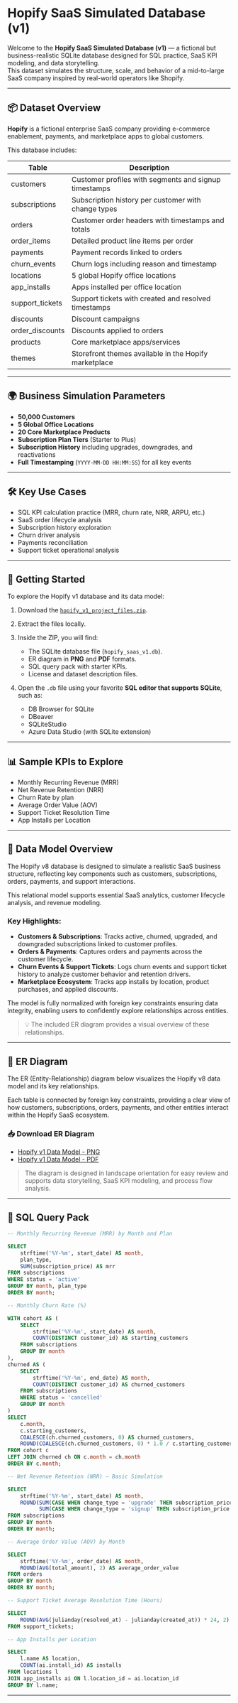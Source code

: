 # Hopify SaaS Simulated Database (v1)

Welcome to the **Hopify SaaS Simulated Database (v1)** — a fictional but business-realistic SQLite database designed for SQL practice, SaaS KPI modeling, and data storytelling.  
This dataset simulates the structure, scale, and behavior of a mid-to-large SaaS company inspired by real-world operators like Shopify.

---

## 📦 Dataset Overview

**Hopify** is a fictional enterprise SaaS company providing e-commerce enablement, payments, and marketplace apps to global customers.

This database includes:

| Table                 | Description                                             |
|-----------------------|---------------------------------------------------------|
| customers             | Customer profiles with segments and signup timestamps  |
| subscriptions         | Subscription history per customer with change types    |
| orders                | Customer order headers with timestamps and totals      |
| order_items           | Detailed product line items per order                  |
| payments              | Payment records linked to orders                       |
| churn_events          | Churn logs including reason and timestamp              |
| locations             | 5 global Hopify office locations                       |
| app_installs          | Apps installed per office location                     |
| support_tickets       | Support tickets with created and resolved timestamps   |
| discounts             | Discount campaigns                                     |
| order_discounts       | Discounts applied to orders                            |
| products              | Core marketplace apps/services                         |
| themes                | Storefront themes available in the Hopify marketplace  |

---

## 🌍 Business Simulation Parameters

- **50,000 Customers**
- **5 Global Office Locations**
- **20 Core Marketplace Products**
- **Subscription Plan Tiers** (Starter to Plus)
- **Subscription History** including upgrades, downgrades, and reactivations
- **Full Timestamping** (`YYYY-MM-DD HH:MM:SS`) for all key events

---

## 🛠 Key Use Cases

- SQL KPI calculation practice (MRR, churn rate, NRR, ARPU, etc.)
- SaaS order lifecycle analysis
- Subscription history exploration
- Churn driver analysis
- Payments reconciliation
- Support ticket operational analysis

---

## 🚀 Getting Started

To explore the Hopify v1 database and its data model:

1. Download the [`hopify_v1_project_files.zip`](https://github.com/jherman9987/hopify_db_v1/blob/main/hopify_saas_dataset.zip).
2. Extract the files locally.
3. Inside the ZIP, you will find:
   - The SQLite database file (`hopify_saas_v1.db`).
   - ER diagram in **PNG** and **PDF** formats.
   - SQL query pack with starter KPIs.
   - License and dataset description files.

4. Open the `.db` file using your favorite **SQL editor that supports SQLite**, such as:
   - DB Browser for SQLite
   - DBeaver
   - SQLiteStudio
   - Azure Data Studio (with SQLite extension)

---

## 📊 Sample KPIs to Explore

- Monthly Recurring Revenue (MRR)
- Net Revenue Retention (NRR)
- Churn Rate by plan
- Average Order Value (AOV)
- Support Ticket Resolution Time
- App Installs per Location

---
## 🔗 Data Model Overview

The Hopify v8 database is designed to simulate a realistic SaaS business structure, reflecting key components such as customers, subscriptions, orders, payments, and support interactions.

This relational model supports essential SaaS analytics, customer lifecycle analysis, and revenue modeling.

### Key Highlights:
- **Customers & Subscriptions**: Tracks active, churned, upgraded, and downgraded subscriptions linked to customer profiles.
- **Orders & Payments**: Captures orders and payments across the customer lifecycle.
- **Churn Events & Support Tickets**: Logs churn events and support ticket history to analyze customer behavior and retention drivers.
- **Marketplace Ecosystem**: Tracks app installs by location, product purchases, and applied discounts.

The model is fully normalized with foreign key constraints ensuring data integrity, enabling users to confidently explore relationships across entities.

> 💡 The included ER diagram provides a visual overview of these relationships.

---

## 🧩 ER Diagram

The ER (Entity-Relationship) diagram below visualizes the Hopify v8 data model and its key relationships.

Each table is connected by foreign key constraints, providing a clear view of how customers, subscriptions, orders, payments, and other entities interact within the Hopify SaaS ecosystem.

### 📥 Download ER Diagram
- [Hopify v1 Data Model - PNG](https://github.com/jherman9987/hopify_db_v1/blob/main/hopify_v1_model_diagram.png)
- [Hopify v1 Data Model - PDF](https://github.com/jherman9987/hopify_db_v1/blob/main/hopify_v1_model_diagram.pdf)

> The diagram is designed in landscape orientation for easy review and supports data storytelling, SaaS KPI modeling, and process flow analysis.


---

## 📄 SQL Query Pack

```sql
-- Monthly Recurring Revenue (MRR) by Month and Plan

SELECT 
    strftime('%Y-%m', start_date) AS month,
    plan_type,
    SUM(subscription_price) AS mrr
FROM subscriptions
WHERE status = 'active'
GROUP BY month, plan_type
ORDER BY month;
```

```sql
-- Monthly Churn Rate (%)

WITH cohort AS (
    SELECT 
        strftime('%Y-%m', start_date) AS month,
        COUNT(DISTINCT customer_id) AS starting_customers
    FROM subscriptions
    GROUP BY month
),
churned AS (
    SELECT 
        strftime('%Y-%m', end_date) AS month,
        COUNT(DISTINCT customer_id) AS churned_customers
    FROM subscriptions
    WHERE status = 'cancelled'
    GROUP BY month
)
SELECT
    c.month,
    c.starting_customers,
    COALESCE(ch.churned_customers, 0) AS churned_customers,
    ROUND(COALESCE(ch.churned_customers, 0) * 1.0 / c.starting_customers * 100, 2) AS churn_rate_percent
FROM cohort c
LEFT JOIN churned ch ON c.month = ch.month
ORDER BY c.month;
```

```sql
-- Net Revenue Retention (NRR) — Basic Simulation

SELECT 
    strftime('%Y-%m', start_date) AS month,
    ROUND(SUM(CASE WHEN change_type = 'upgrade' THEN subscription_price ELSE 0 END) * 1.0 /
          SUM(CASE WHEN change_type = 'signup' THEN subscription_price ELSE 0 END) * 100, 2) AS nrr_percent
FROM subscriptions
GROUP BY month
ORDER BY month;
```

```sql
-- Average Order Value (AOV) by Month

SELECT
    strftime('%Y-%m', order_date) AS month,
    ROUND(AVG(total_amount), 2) AS average_order_value
FROM orders
GROUP BY month
ORDER BY month;
```

```sql
-- Support Ticket Average Resolution Time (Hours)

SELECT
    ROUND(AVG(julianday(resolved_at) - julianday(created_at)) * 24, 2) AS avg_resolution_hours
FROM support_tickets;
```

```sql
-- App Installs per Location

SELECT 
    l.name AS location,
    COUNT(ai.install_id) AS installs
FROM locations l
JOIN app_installs ai ON l.location_id = ai.location_id
GROUP BY l.name;
```
---

